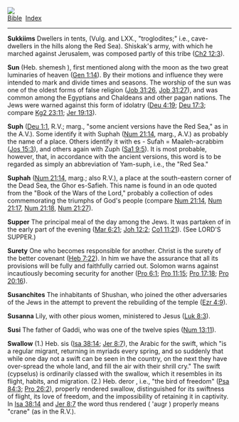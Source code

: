 [![](../../cdshop/ithlogo.png)](../../index)  
[Bible](../index)  [Index](index) 

------------------------------------------------------------------------

<span id="000">**Sukkiims**</span> Dwellers in tents, (Vulg. and LXX.,
"troglodites;" i.e., cave-dwellers in the hills along the Red Sea).
Shiskak's army, with which he marched against Jerusalem, was composed
partly of this tribe ([Ch2 12:3](../kjv/ch2012.htm#003)).

<span id="001">**Sun**</span> (Heb. shemesh ), first mentioned along
with the moon as the two great luminaries of heaven ([Gen
1:14](../kjv/gen001.htm#014)). By their motions and influence they were
intended to mark and divide times and seasons. The worship of the sun
was one of the oldest forms of false religion ([Job
31:26](../kjv/job031.htm#026), [Job 31:27](../kjv/job031.htm#027)), and
was common among the Egyptians and Chaldeans and other pagan nations.
The Jews were warned against this form of idolatry ([Deu
4:19](../kjv/deu004.htm#019); [Deu 17:3](../kjv/deu017.htm#003); compare
[Kg2 23:11](../kjv/kg2023.htm#011); [Jer 19:13](../kjv/jer019.htm#013)).

<span id="002">**Suph**</span> ([Deu 1:1](../kjv/deu001.htm#001), R.V.;
marg., "some ancient versions have the Red Sea," as in the A.V.). Some
identify it with Suphah ([Num 21:14](../kjv/num021.htm#014), marg.,
A.V.) as probably the name of a place. Others identify it with es -
Sufah = Maaleh-acrabbim ([Jos 15:3](../kjv/jos015.htm#003)), and others
again with Zuph ([Sa1 9:5](../kjv/sa1009.htm#005)). It is most probable,
however, that, in accordance with the ancient versions, this word is to
be regarded as simply an abbreviation of Yam-suph, i.e., the "Red Sea."

<span id="003">**Suphah**</span> ([Num 21:14](../kjv/num021.htm#014),
marg.; also R.V.), a place at the south-eastern corner of the Dead Sea,
the Ghor es-Safieh. This name is found in an ode quoted from the "Book
of the Wars of the Lord," probably a collection of odes commemorating
the triumphs of God's people (compare [Num
21:14](../kjv/num021.htm#014), [Num 21:17](../kjv/num021.htm#017), [Num
21:18](../kjv/num021.htm#018), [Num 21:27](../kjv/num021.htm#027)).

<span id="004">**Supper**</span> The principal meal of the day among the
Jews. It was partaken of in the early part of the evening ([Mar
6:21](../kjv/mar006.htm#021); [Joh 12:2](../kjv/joh012.htm#002); [Co1
11:21](../kjv/co1011.htm#021)). (See LORD'S SUPPER.)

<span id="005">**Surety**</span> One who becomes responsible for
another. Christ is the surety of the better covenant ([Heb
7:22](../kjv/heb007.htm#022)). In him we have the assurance that all its
provisions will be fully and faithfully carried out. Solomon warns
against incautiously becoming security for another ([Pro
6:1](../kjv/pro006.htm#001); [Pro 11:15](../kjv/pro011.htm#015); [Pro
17:18](../kjv/pro017.htm#018); [Pro 20:16](../kjv/pro020.htm#016)).

<span id="006">**Susanchites**</span> The inhabitants of Shushan, who
joined the other adversaries of the Jews in the attempt to prevent the
rebuilding of the temple ([Ezr 4:9](../kjv/ezr004.htm#009)).

<span id="007">**Susanna**</span> Lily, with other pious women,
ministered to Jesus ([Luk 8:3](../kjv/luk008.htm#003)).

<span id="008">**Susi**</span> The father of Gaddi, who was one of the
twelve spies ([Num 13:11](../kjv/num013.htm#011)).

<span id="009">**Swallow**</span> (1.) Heb. sis ([Isa
38:14](../kjv/isa038.htm#014); [Jer 8:7](../kjv/jer008.htm#007)), the
Arabic for the swift, which "is a regular migrant, returning in myriads
every spring, and so suddenly that while one day not a swift can be seen
in the country, on the next they have over-spread the whole land, and
fill the air with their shrill cry." The swift (cypselus) is ordinarily
classed with the swallow, which it resembles in its flight, habits, and
migration. (2.) Heb. deror , i.e., "the bird of freedom" ([Psa
84:3](../kjv/psa084.htm#003); [Pro 26:2](../kjv/pro026.htm#002)),
properly rendered swallow, distinguished for its swiftness of flight,
its love of freedom, and the impossibility of retaining it in captivity.
In [Isa 38:14](../kjv/isa038.htm#014) and [Jer
8:7](../kjv/jer008.htm#007) the word thus rendered ( 'augr ) properly
means "crane" (as in the R.V.).
